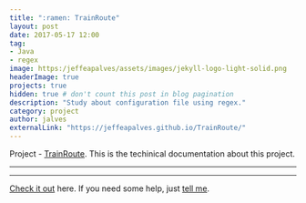 ```yaml
---
title: ":ramen: TrainRoute"
layout: post
date: 2017-05-17 12:00
tag:    
- Java
- regex
image: https:/jeffeapalves/assets/images/jekyll-logo-light-solid.png
headerImage: true
projects: true
hidden: true # don't count this post in blog pagination
description: "Study about configuration file using regex."
category: project
author: jalves
externalLink: "https://jeffeapalves.github.io/TrainRoute/"
---
```



Project - [TrainRoute](https://jeffeapalves.github.io/TrainRoute/). This is the techinical documentation about this project.

---

---

[Check it out](http://jeffeapalves.github.io/TrainRoute/) here.
If you need some help, just [tell me](http://github.com/jeffeapalves/TrainsRoute/issues).
